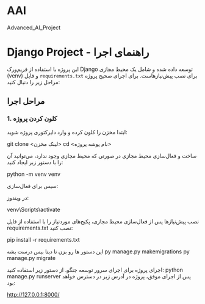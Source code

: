 # AAI
Advanced_AI_Project

# Django Project - راهنمای اجرا

این پروژه با استفاده از فریم‌ورک Django توسعه داده شده و شامل یک محیط مجازی (venv) و فایل `requirements.txt` برای نصب پیش‌نیازهاست. برای اجرای صحیح پروژه مراحل زیر را دنبال کنید:

## مراحل اجرا

### 1. کلون کردن پروژه
ابتدا مخزن را کلون کرده و وارد دایرکتوری پروژه شوید:

git clone <لینک مخزن>
cd <نام پوشه پروژه>


 ساخت و فعال‌سازی محیط مجازی
در صورتی که محیط مجازی وجود ندارد، می‌توانید آن را با دستور زیر ایجاد کنید:

python -m venv venv


سپس برای فعال‌سازی:

در ویندوز:

venv\Scripts\activate



 نصب پیش‌نیازها
پس از فعال‌سازی محیط مجازی، پکیج‌های موردنیاز را با استفاده از فایل requirements.txt نصب کنید:


pip install -r requirements.txt


این دستور ها رو بزن تا دیتا بیس درست بشه
py manage.py makemigrations 
py manage.py migrate     

اجرای پروژه
برای اجرای سرور توسعه جنگو، از دستور زیر استفاده کنید:
python manage.py runserver
پس از اجرای موفق، پروژه در آدرس زیر در دسترس خواهد بود:

http://127.0.0.1:8000/



